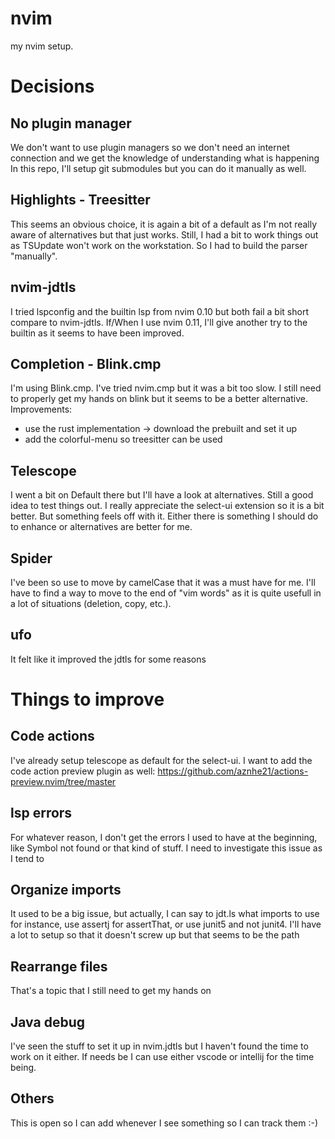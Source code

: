 # nvim
my nvim setup.

# Decisions
## No plugin manager
We don't want to use plugin managers so we don't need an internet connection and we get the knowledge of understanding what is happening
In this repo, I'll setup git submodules but you can do it manually as well.

## Highlights - Treesitter
This seems an obvious choice, it is again a bit of a default as I'm not really aware of alternatives but that just works.
Still, I had a bit to work things out as TSUpdate won't work on the workstation. So I had to build the parser "manually".

## nvim-jdtls
I tried lspconfig and the builtin lsp from nvim 0.10 but both fail a bit short compare to nvim-jdtls.
If/When I use nvim 0.11, I'll give another try to the builtin as it seems to have been improved.

## Completion - Blink.cmp
I'm using Blink.cmp. I've tried nvim.cmp but it was a bit too slow. I still need to properly get my hands on blink but it seems to be a better alternative.
Improvements:
- use the rust implementation -> download the prebuilt and set it up
- add the colorful-menu so treesitter can be used

## Telescope
I went a bit on Default there but I'll have a look at alternatives. Still a good idea to test things out.
I really appreciate the select-ui extension so it is a bit better. But something feels off with it.
Either there is something I should do to enhance or alternatives are better for me.

## Spider
I've been so use to move by camelCase that it was a must have for me. I'll have to find a way to move to the end of "vim words" as it is quite usefull in a lot of situations (deletion, copy, etc.).

## ufo
It felt like it improved the jdtls for some reasons

# Things to improve
## Code actions
I've already setup telescope as default for the select-ui. I want to add the code action preview plugin as well:
https://github.com/aznhe21/actions-preview.nvim/tree/master

## lsp errors
For whatever reason, I don't get the errors I used to have at the beginning, like Symbol not found or that kind of stuff.
I need to investigate this issue as I tend to

## Organize imports
It used to be a big issue, but actually, I can say to jdt.ls what imports to use for instance, use assertj for assertThat, or use junit5 and not junit4.
I'll have a lot to setup so that it doesn't screw up but that seems to be the path

## Rearrange files
That's a topic that I still need to get my hands on

## Java debug
I've seen the stuff to set it up in nvim.jdtls but I haven't found the time to work on it either. If needs be I can use either vscode or intellij for the time being.

## Others
This is open so I can add whenever I see something so I can track them :-)
